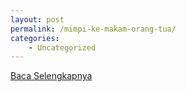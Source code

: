 ```yaml
---
layout: post
permalink: /mimpi-ke-makam-orang-tua/
categories:
    - Uncategorized
---
```


[Baca Selengkapnya](/09)